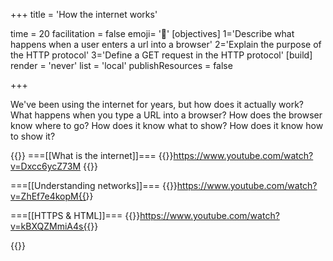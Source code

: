 +++
title = 'How the internet works'

time = 20
facilitation = false
emoji= '🧩'
[objectives]
  1='Describe what happens when a user enters a url into a browser'
  2='Explain the purpose of the HTTP protocol'
  3='Define a GET request in the HTTP protocol'
[build]
  render = 'never'
  list = 'local'
  publishResources = false

+++

We've been using the internet for years, but how does it actually work? What happens when you type a URL into a browser? How does the browser know where to go? How does it know what to show? How does it know how to show it?

{{<tabs name="How the internet works playlist">}}
===[[What is the internet]]===
{{<youtube>}}https://www.youtube.com/watch?v=Dxcc6ycZ73M
{{</youtube>}}

===[[Understanding networks]]===
{{<youtube>}}https://www.youtube.com/watch?v=ZhEf7e4kopM{{</youtube>}}

===[[HTTPS & HTML]]===
{{<youtube>}}https://www.youtube.com/watch?v=kBXQZMmiA4s{{</youtube>}}

{{</tabs>}}

